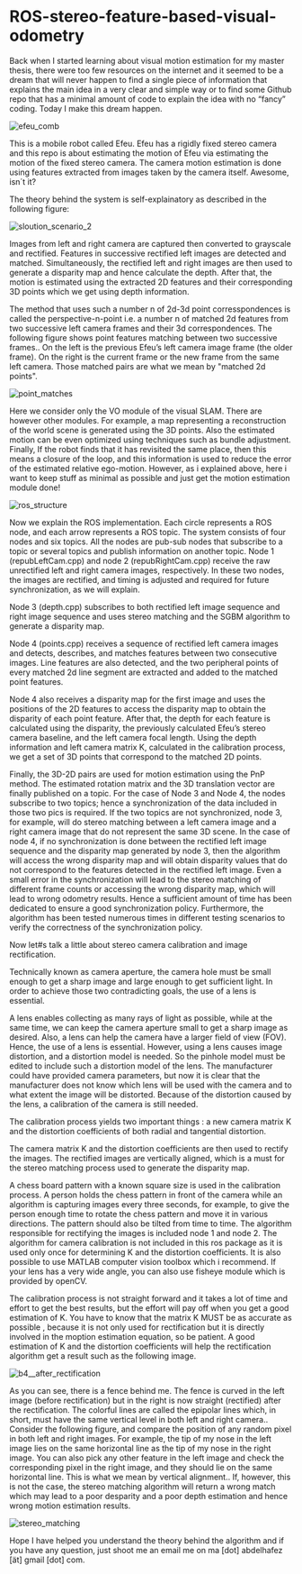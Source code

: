 # ROS-stereo-feature-based-visual-odometry

Back when I started learning about visual motion estimation for my master thesis, there were too few resources on the internet and it seemed to be a dream that will never happen to find a single piece of information that explains the main idea in a very clear and simple way or to find some Github repo that has a minimal amount of code to explain the idea with no “fancy” coding. 
Today I make this dream happen. 


![efeu_comb](https://user-images.githubusercontent.com/50604118/206424575-81c58070-fe9e-4b86-bf13-770bf518eb23.jpg)

This is a mobile robot called Efeu. Efeu has a rigidly fixed stereo camera and this repo is about estimating the motion of Efeu via estimating the motion of the fixed stereo camera. The camera motion estimation is done using features extracted from images taken by the camera itself. Awesome, isn´t it? 
 

The theory behind the system is self-explainatory as described in the following figure: 

![sloution_scenario_2](https://user-images.githubusercontent.com/50604118/206425471-2f1de1eb-e423-4814-9db2-64f754feb427.jpg)

Images from left and right camera are captured then converted to grayscale and rectified. Features in successive rectified left images are detected and matched. 
Simultaneously, the rectified left and right images are then used to generate a disparity map and hence calculate the
depth. After that, the motion is estimated using the extracted 2D features and their corresponding 3D points which we get using depth information. 

The method that uses such a number n of 2d-3d point corresspondences is 
called the perspective-n-point i.e. a number n of matched 2d features from two successive left camera frames and their 3d correspondences. The following figure shows point features matching between two successive frames.. On the left is the
previous Efeu’s left camera image frame (the older frame). On the right is the current frame or the new frame from the same left camera.
Those matched pairs are what we mean by "matched 2d points".  

![point_matches](https://user-images.githubusercontent.com/50604118/206459381-6105b576-62de-4ded-ac22-d933ff879eb6.png)


Here we consider only the VO module of the visual SLAM. There are however other modules. For example, a map representing a reconstruction
of the world scene is generated using the 3D points. Also the estimated motion can be even optimized using techniques such as bundle adjustment. 
Finally, If the robot finds that it has revisited the same place, then
this means a closure of the loop, and this information is used to reduce the error of the
estimated relative ego-motion. However, as i explained above, here i want to keep stuff as minimal as possible and just get the motion estimation module done!


![ros_structure](https://user-images.githubusercontent.com/50604118/206437896-fdb5014d-21ab-4d82-bf7b-0013c19517cf.jpg)


Now we explain the ROS implementation. Each circle represents a ROS node, and each arrow represents a ROS topic. The system consists of four nodes
and six topics. All the nodes are pub-sub nodes that subscribe to a topic or several topics
and publish information on another topic. 
Node 1 (repubLeftCam.cpp) and node 2 (repubRightCam.cpp) receive the raw unrectified left and right camera images, respectively.
In these two nodes, the images are rectified, and timing is adjusted and required for future
synchronization, as we will explain.

Node 3 (depth.cpp) subscribes to both rectified left image sequence and right image sequence and uses
stereo matching and the SGBM algorithm to generate a disparity map.

Node 4 (points.cpp) receives a sequence of rectified left camera images and detects, describes, and
matches features between two consecutive images. Line features are also detected, and the
two peripheral points of every matched 2d line segment are extracted and added to the
matched point features.

Node 4 also receives a disparity map for the first image and uses the positions of the 2D
features to access the disparity map to obtain the disparity of each point feature. After
that, the depth for each feature is calculated using the disparity, the previously calculated
Efeu’s stereo camera baseline, and the left camera focal length.
Using the depth information and left camera matrix K, calculated in the calibration process,
we get a set of 3D points that correspond to the matched 2D points. 

Finally, the 3D-2D pairs are used for motion estimation using the PnP method. The estimated rotation matrix
and the 3D translation vector are finally published on a topic.
For the case of Node 3 and Node 4, the nodes subscribe to two topics; hence a synchronization
of the data included in those two pics is required. If the two topics are not
synchronized, node 3, for example, will do stereo matching between a left camera image
and a right camera image that do not represent the same 3D scene. In the case of node 4,
if no synchronization is done between the rectified left image sequence and the disparity
map generated by node 3, then the algorithm will access the wrong disparity map and will
obtain disparity values that do not correspond to the features detected in the rectified left
image.
Even a small error in the synchronization will lead to the stereo matching of different frame
counts or accessing the wrong disparity map, which will lead to wrong odometry results.
Hence a sufficient amount of time has been dedicated to ensure a good synchronization
policy. Furthermore, the algorithm has been tested numerous times in different testing
scenarios to verify the correctness of the synchronization policy.



Now let#s talk a little about stereo camera calibration and image rectification. 

Technically known as camera aperture, the camera hole must be small enough to get a sharp
image and large enough to get sufficient light. In order to achieve those two contradicting
goals, the use of a lens is essential.

A lens enables collecting as many rays of light as possible, while at the same time, we can
keep the camera aperture small to get a sharp image as desired. Also, a lens can help the
camera have a larger field of view (FOV). Hence, the use of a lens is essential.
However, using a lens causes image distortion, and a distortion model is needed. So the
pinhole model must be edited to include such a distortion model of the lens.
The manufacturer could have provided camera parameters, but now it is clear that the
manufacturer does not know which lens will be used with the camera and to what extent the image will be distorted. Because of the distortion caused by the lens, a calibration of
the camera is still needed.

The calibration process yields two important things : a new camera matrix K and the distortion coefficients of both radial and tangential distortion.

 The camera matrix K and the distortion coefficients are then used to rectify the images. The rectified images are vertically
aligned, which is a must for the stereo matching process used to generate the disparity map.

A chess board pattern with a known square size is used in the calibration process. A person
holds the chess pattern in front of the camera while an algorithm is capturing images every
three seconds, for example, to give the person enough time to rotate the chess pattern and
move it in various directions. The pattern should also be tilted from time to time.
The algorithm responsible for rectifying the images is included node 1 and node 2. The algorithm for camera calibration is not included in this ros package as it is used only once for determining K and the distortion coefficients. It is also possible to use MATLAB computer vision toolbox which i recommend. If your lens has a very wide angle, you can also use fisheye module which is provided by openCV. 

The calibration process is not straight forward and it takes a lot of time and effort to get the best results, but the effort will pay off when you get a good estimation of K. 
You have to know that the matrix K MUST be as accurate as possible , because it is not only used for rectification but it is directly involved in the moption estimation equation, so be patient. A good estimation of K and the distortion coefficients will help the rectification algorithm get a result such as the following image.


![b4__after_rectification](https://user-images.githubusercontent.com/50604118/206438473-53ebbf0d-2180-45b9-965b-e617b48fec8a.png)

As you can see, there is a fence behind me. The fence is curved in the left image (before rectification) but in the right is now straight (rectified) after the rectification. The colorful lines are called the epipolar lines which, in short, must have the same vertical level in both left and right camera.. 
Consider the following figure, and compare the position of any random pixel in both left and right
images. For example, the tip of my nose in the left image lies on the same horizontal line
as the tip of my nose in the right image. You can also pick any other feature in the
left image and check the corresponding pixel in the right image, and they should lie on the
same horizontal line. This is what we mean by vertical alignment.. If, however, this is not the case, the stereo matching algorithm will
return a wrong match which may lead to a poor desparity and a poor depth estimation and hence wrong motion estimation results.

![stereo_matching](https://user-images.githubusercontent.com/50604118/206458031-08a0233f-bd7c-4ee9-b6e1-ff7eeedec259.png)




Hope I have helped you understand the theory behind the algorithm and if you have any question, just shoot me an email me on ma [dot] abdelhafez [ät] gmail [dot] com. 

